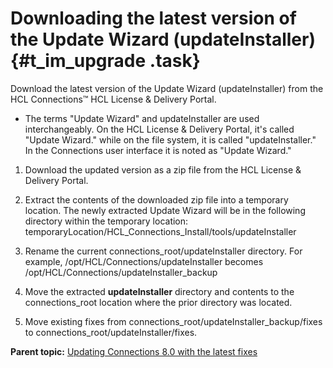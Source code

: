 # Downloading the latest version of the Update Wizard \(updateInstaller\) {#t_im_upgrade .task}

Download the latest version of the Update Wizard \(updateInstaller\) from the HCL Connections™ HCL License & Delivery Portal.

<!--A CFix requires that we replace the updateInstaller with a new version downloaded from the HCL License & Delivery Portal. Refer to the [**Update Strategy for HCL Connections 7.0**](https://support.hcltechsw.com/csm?id=kb_article&sysparm_article=KB0086997) for additional information.-->

<!---   HCL Connections v7.0 Update Wizard \(2104\) has been enhanced to support replacing application ears files in interim fixes \(iFixes\) and the HCL Connections v7.0 Update Wizard \(2104\) is required to install Cumulative Fixes.-->
-   The terms "Update Wizard" and updateInstaller are used interchangeably. On the HCL License & Delivery Portal, it's called "Update Wizard." while on the file system, it is called "updateInstaller." In the Connections user interface it is noted as "Update Wizard."

1.  Download the updated version as a zip file from the HCL License & Delivery Portal.

2.  Extract the contents of the downloaded zip file into a temporary location. The newly extracted Update Wizard will be in the following directory within the temporary location: temporaryLocation/HCL\_Connections\_Install/tools/updateInstaller

3.  Rename the current connections\_root/updateInstaller directory. For example, /opt/HCL/Connections/updateInstaller becomes /opt/HCL/Connections/updateInstaller\_backup

4.  Move the extracted **updateInstaller** directory and contents to the connections\_root location where the prior directory was located.

5.  Move existing fixes from connections\_root/updateInstaller\_backup/fixes to connections\_root/updateInstaller/fixes.


**Parent topic:** [Updating Connections 8.0 with the latest fixes](../migrate/c_updating_interim_fixes.md)

